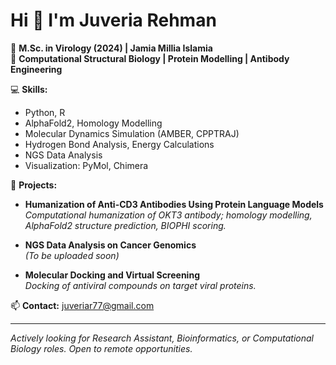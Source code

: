 # Hi 👋 I'm Juveria Rehman

🔬 **M.Sc. in Virology (2024) | Jamia Millia Islamia**  
🧬 **Computational Structural Biology | Protein Modelling | Antibody Engineering**  

💻 **Skills:**  
- Python, R  
- AlphaFold2, Homology Modelling  
- Molecular Dynamics Simulation (AMBER, CPPTRAJ)  
- Hydrogen Bond Analysis, Energy Calculations  
- NGS Data Analysis  
- Visualization: PyMol, Chimera  

🌟 **Projects:**  
- **Humanization of Anti-CD3 Antibodies Using Protein Language Models**  
  _Computational humanization of OKT3 antibody; homology modelling, AlphaFold2 structure prediction, BIOPHI scoring._  

- **NGS Data Analysis on Cancer Genomics**  
  _(To be uploaded soon)_  

- **Molecular Docking and Virtual Screening**  
  _Docking of antiviral compounds on target viral proteins._  

📫 **Contact:** juveriar77@gmail.com  

---

_Actively looking for Research Assistant, Bioinformatics, or Computational Biology roles. Open to remote opportunities._  
